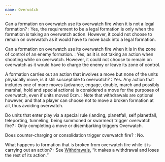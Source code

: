 ```yaml
---
name: Overwatch
---
```

Can a formation on overwatch use its overwatch fire when it is not a legal formation?
: Yes, the requirement to be a legal formation is only when the formation is taking an overwatch action. However, it could not choose to remain on overwatch as it would have to move back into a legal formation.

Can a formation on overwatch use its overwatch fire when it is in the zone of control of an enemy formation.
: Yes, as it is not taking an action when shooting while on overwatch. However, it could not choose to remain on overwatch as it would have to charge the enemy or leave its zone of control.

A formation carries out an action that involves a move but none of the units physically move, is it still susceptible to overwatch?
: Yes. Any action that includes one of more moves (advance, engage, double, march and possibly marshal, hold and special actions) is considered a move for the purposes of overwatch, even if units moved 0cm.
: Note that withdrawals are optional however, and that a player can choose not to move a broken formation at all, thus avoiding overwatch.

Do units that enter play via a special rule (landing, planetfall, self planetfall, teleporting, tunneling, being summoned or swarmed) trigger overwatch fire?
: Only completing a move or disembarking triggers Overwatch.

Does counter-charging or consolidation trigger overwatch fire?
: No.

What happens to formation that is broken from overwatch fire while it is carrying out an action?
: See [Withdrawals](#withdrawals), <q>it makes a withdrawal and loses the rest of its action.</q>